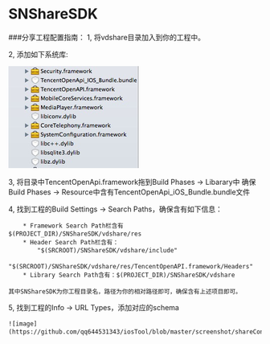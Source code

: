 SNShareSDK
==========

###分享工程配置指南：
1, 将vdshare目录加入到你的工程中。

2, 添加如下系统库:

![image](https://github.com/qq644531343/iosTool/blob/master/screenshot/share.png)

3, 将目录中TencentOpenApi.framework拖到Build Phases -> Libarary中
确保Build Phases -> Resource中含有TencentOpenApi_iOS_Bundle.bundle文件

4, 找到工程的Build Settings -> Search Paths，确保含有如下信息：
	
	    		
    	* Framework Search Path栏含有  $(PROJECT_DIR)/SNShareSDK/vdshare/res
		* Header Search Path栏含有：
		    "$(SRCROOT)/SNShareSDK/vdshare/include"
		    "$(SRCROOT)/SNShareSDK/vdshare/res/TencentOpenAPI.framework/Headers"
		* Library Search Path含有：$(PROJECT_DIR)/SNShareSDK/vdshare
	
	其中SNShareSDK为你工程目录名，路径为你的相对路径即可，确保含有上述项目即可。
      
5, 找到工程的Info -> URL Types，添加对应的schema
	
	![image](https://github.com/qq644531343/iosTool/blob/master/screenshot/shareConfigInfo.png)